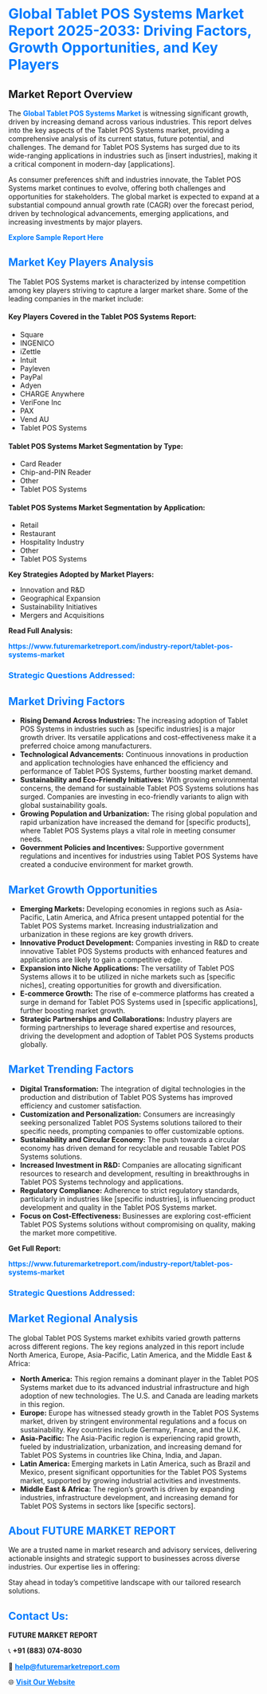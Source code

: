 <h1 style="color: #007BFF;">Global Tablet POS Systems Market Report 2025-2033: Driving Factors, Growth Opportunities, and Key Players</h1>

<section id="overview">
<h2>Market Report Overview</h2>
<p>The <a href="https://www.futuremarketreport.com/industry-report/tablet-pos-systems-market" style="color: #007BFF; text-decoration: none;"><strong>Global Tablet POS Systems Market</strong></a> is witnessing significant growth, driven by increasing demand across various industries. This report delves into the key aspects of the Tablet POS Systems market, providing a comprehensive analysis of its current status, future potential, and challenges. The demand for Tablet POS Systems has surged due to its wide-ranging applications in industries such as [insert industries], making it a critical component in modern-day [applications].</p>
<p>As consumer preferences shift and industries innovate, the Tablet POS Systems market continues to evolve, offering both challenges and opportunities for stakeholders. The global market is expected to expand at a substantial compound annual growth rate (CAGR) over the forecast period, driven by technological advancements, emerging applications, and increasing investments by major players.</p>
</section>

<section id="overview">
<p><a href="https://www.futuremarketreport.com/request-sample/reportId=110503" style="color: #007BFF; text-decoration: none;"><strong>Explore Sample Report Here</strong></a></p>
</section>

<section id="key-players">
<h2 style="color: #007BFF;">Market Key Players Analysis</h2>
<p>The Tablet POS Systems market is characterized by intense competition among key players striving to capture a larger market share. Some of the leading companies in the market include:</p>
<h4>Key Players Covered in the Tablet POS Systems Report:</h4>
<ul><li>Square</li><li>INGENICO</li><li>iZettle</li><li>Intuit</li><li>Payleven</li><li>PayPal</li><li>Adyen</li><li>CHARGE Anywhere</li><li>VeriFone Inc</li><li>PAX</li><li>Vend AU</li><li>Tablet POS Systems</li></ul>
<h4>Tablet POS Systems Market Segmentation by Type:</h4>
<ul><li>Card Reader</li><li>Chip-and-PIN Reader</li><li>Other</li><li>Tablet POS Systems</li></ul>

<h4>Tablet POS Systems Market Segmentation by Application:</h4>
<ul><li>Retail</li><li>Restaurant</li><li>Hospitality Industry</li><li>Other</li><li>Tablet POS Systems</li></ul>
<p><strong>Key Strategies Adopted by Market Players:</strong></p>
<ul>
<li>Innovation and R&D</li>
<li>Geographical Expansion</li>
<li>Sustainability Initiatives</li>
<li>Mergers and Acquisitions</li>
</ul>
</section>

<section>
<p><strong>Read Full Analysis: </strong></p><a href="https://www.futuremarketreport.com/industry-report/tablet-pos-systems-market" style="color: #007BFF; text-decoration: none;"><strong>https://www.futuremarketreport.com/industry-report/tablet-pos-systems-market</strong></a>
<h3 style="color: #007BFF;">Strategic Questions Addressed:</h3>
</section>

<section id="driving-factors">
<h2 style="color: #007BFF;">Market Driving Factors</h2>
<ul>
<li><strong>Rising Demand Across Industries:</strong> The increasing adoption of Tablet POS Systems in industries such as [specific industries] is a major growth driver. Its versatile applications and cost-effectiveness make it a preferred choice among manufacturers.</li>
<li><strong>Technological Advancements:</strong> Continuous innovations in production and application technologies have enhanced the efficiency and performance of Tablet POS Systems, further boosting market demand.</li>
<li><strong>Sustainability and Eco-Friendly Initiatives:</strong> With growing environmental concerns, the demand for sustainable Tablet POS Systems solutions has surged. Companies are investing in eco-friendly variants to align with global sustainability goals.</li>
<li><strong>Growing Population and Urbanization:</strong> The rising global population and rapid urbanization have increased the demand for [specific products], where Tablet POS Systems plays a vital role in meeting consumer needs.</li>
<li><strong>Government Policies and Incentives:</strong> Supportive government regulations and incentives for industries using Tablet POS Systems have created a conducive environment for market growth.</li>
</ul>
</section>

<section id="growth-opportunities">
<h2 style="color: #007BFF;">Market Growth Opportunities</h2>
<ul>
<li><strong>Emerging Markets:</strong> Developing economies in regions such as Asia-Pacific, Latin America, and Africa present untapped potential for the Tablet POS Systems market. Increasing industrialization and urbanization in these regions are key growth drivers.</li>
<li><strong>Innovative Product Development:</strong> Companies investing in R&D to create innovative Tablet POS Systems products with enhanced features and applications are likely to gain a competitive edge.</li>
<li><strong>Expansion into Niche Applications:</strong> The versatility of Tablet POS Systems allows it to be utilized in niche markets such as [specific niches], creating opportunities for growth and diversification.</li>
<li><strong>E-commerce Growth:</strong> The rise of e-commerce platforms has created a surge in demand for Tablet POS Systems used in [specific applications], further boosting market growth.</li>
<li><strong>Strategic Partnerships and Collaborations:</strong> Industry players are forming partnerships to leverage shared expertise and resources, driving the development and adoption of Tablet POS Systems products globally.</li>
</ul>
</section>

<section id="trending-factors">
<h2 style="color: #007BFF;">Market Trending Factors</h2>
<ul>
<li><strong>Digital Transformation:</strong> The integration of digital technologies in the production and distribution of Tablet POS Systems has improved efficiency and customer satisfaction.</li>
<li><strong>Customization and Personalization:</strong> Consumers are increasingly seeking personalized Tablet POS Systems solutions tailored to their specific needs, prompting companies to offer customizable options.</li>
<li><strong>Sustainability and Circular Economy:</strong> The push towards a circular economy has driven demand for recyclable and reusable Tablet POS Systems solutions.</li>
<li><strong>Increased Investment in R&D:</strong> Companies are allocating significant resources to research and development, resulting in breakthroughs in Tablet POS Systems technology and applications.</li>
<li><strong>Regulatory Compliance:</strong> Adherence to strict regulatory standards, particularly in industries like [specific industries], is influencing product development and quality in the Tablet POS Systems market.</li>
<li><strong>Focus on Cost-Effectiveness:</strong> Businesses are exploring cost-efficient Tablet POS Systems solutions without compromising on quality, making the market more competitive.</li>
</ul>
</section>

<section>
<p><strong>Get Full Report: </strong></p><a href="https://www.futuremarketreport.com/industry-report/tablet-pos-systems-market" style="color: #007BFF; text-decoration: none;"><strong>https://www.futuremarketreport.com/industry-report/tablet-pos-systems-market</strong></a>
<h3 style="color: #007BFF;">Strategic Questions Addressed:</h3>
</section>


<section id="regional-analysis">
<h2 style="color: #007BFF;">Market Regional Analysis</h2>
<p>The global Tablet POS Systems market exhibits varied growth patterns across different regions. The key regions analyzed in this report include North America, Europe, Asia-Pacific, Latin America, and the Middle East & Africa:</p>
<ul>
<li><strong>North America:</strong> This region remains a dominant player in the Tablet POS Systems market due to its advanced industrial infrastructure and high adoption of new technologies. The U.S. and Canada are leading markets in this region.</li>
<li><strong>Europe:</strong> Europe has witnessed steady growth in the Tablet POS Systems market, driven by stringent environmental regulations and a focus on sustainability. Key countries include Germany, France, and the U.K.</li>
<li><strong>Asia-Pacific:</strong> The Asia-Pacific region is experiencing rapid growth, fueled by industrialization, urbanization, and increasing demand for Tablet POS Systems in countries like China, India, and Japan.</li>
<li><strong>Latin America:</strong> Emerging markets in Latin America, such as Brazil and Mexico, present significant opportunities for the Tablet POS Systems market, supported by growing industrial activities and investments.</li>
<li><strong>Middle East & Africa:</strong> The region’s growth is driven by expanding industries, infrastructure development, and increasing demand for Tablet POS Systems in sectors like [specific sectors].</li>
</ul>
</section>

<footer>
<h2 style="color: #007BFF;">About FUTURE MARKET REPORT</h2>
<p>We are a trusted name in market research and advisory services, delivering actionable insights and strategic support to businesses across diverse industries. Our expertise lies in offering:</p>

<p>Stay ahead in today’s competitive landscape with our tailored research solutions.</p>

<h2 style="color: #007BFF;">Contact Us:</h2>
<p><strong>FUTURE MARKET REPORT</strong></p>
<p>📞 <strong>+91 (883) 074-8030</strong></p>
<p>📧 <strong><a href="mailto:help@futuremarketreport.com" style="color: #007BFF;">help@futuremarketreport.com</a></strong></p>
<p>🌐 <strong><a href="https://www.futuremarketreport.com/" style="color: #007BFF;">Visit Our Website</a></strong></p>
</footer>